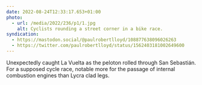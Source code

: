 ```yaml
---
date: 2022-08-24T12:33:17.653+01:00
photo:
  - url: /media/2022/236/p1/1.jpg
    alt: Cyclists rounding a street corner in a bike race.
syndication:
  - https://mastodon.social/@paulrobertlloyd/108877638096026263
  - https://twitter.com/paulrobertlloyd/status/1562403181002649600
---
```


Unexpectedly caught La Vuelta as the peloton rolled through San Sebastián. For a supposed cycle race, notable more for the passage of internal combustion engines than Lycra clad legs.
